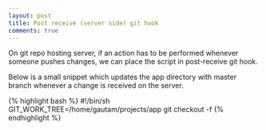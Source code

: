 ```yaml
---
layout: post
title: Post receive (server side) git hook
comments: true
---
```


On git repo hosting server, if an action has to be performed whenever someone pushes changes, we can place the script in post-receive git hook.

Below is a small snippet which updates the app directory with master branch whenever a change is received on the server.

{% highlight bash %}
#!/bin/sh
GIT_WORK_TREE=/home/gautam/projects/app git checkout -f
{% endhighlight %}